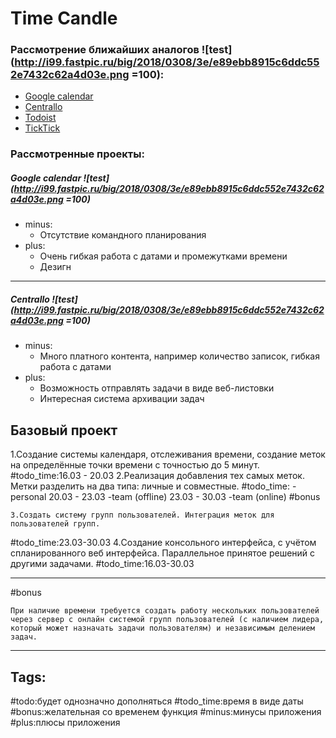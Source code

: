 # Time Candle
### Рассмотрение ближайших аналогов ![test](http://i99.fastpic.ru/big/2018/0308/3e/e89ebb8915c6ddc552e7432c62a4d03e.png =100):
* [Google calendar](https://calendar.google.com/calendar/r)
* [Centrallo](https://centrallo.com/)
* [Todoist](https://ru.todoist.com/)
* [TickTick](https://ticktick.com/)
### Рассмотренные проекты:
##### Google calendar ![test](http://i99.fastpic.ru/big/2018/0308/3e/e89ebb8915c6ddc552e7432c62a4d03e.png =100)
* minus:
  * Отсутствие командного планирования
* plus:
  * Очень гибкая работа с датами и промежутками времени
  * Дезигн
- - - -
##### Centrallo ![test](http://i99.fastpic.ru/big/2018/0308/3e/e89ebb8915c6ddc552e7432c62a4d03e.png =100)
* minus:
  * Много платного контента, например количество записок, гибкая работа с датами
* plus:
  * Возможность отправлять задачи в виде веб-листовки
  * Интересная система архивации задач

## Базовый проект
1.Создание системы календаря, отслеживания времени, создание меток на определённые точки времени с точностью до 5 минут.
#todo_time:16.03 - 20.03
2.Реализация добавления тех самых меток. Метки разделить на два типа: личные и совместные.
#todo_time:
-personal 20.03 - 23.03
-team (offline) 23.03 - 30.03
-team (online) #bonus
```
3.Создать систему групп пользователей. Интеграция меток для пользователей групп.
```
#todo_time:23.03-30.03
4.Создание консольного интерфейса, с учётом спланированного веб интерфейса. Параллельное принятое решений с другими задачами.
#todo_time:16.03-30.03
- - - -
#bonus 
```
При наличие времени требуется создать работу нескольких пользователей через сервер с онлайн системой групп пользователей (с наличием лидера, который может назначать задачи пользователям) и независимым делением задач.
```
- - - -
## Tags:
#todo:будет однозначно дополняться
#todo_time:время в виде даты
#bonus:желательная со временем функция
#minus:минусы приложения
#plus:плюсы приложения
